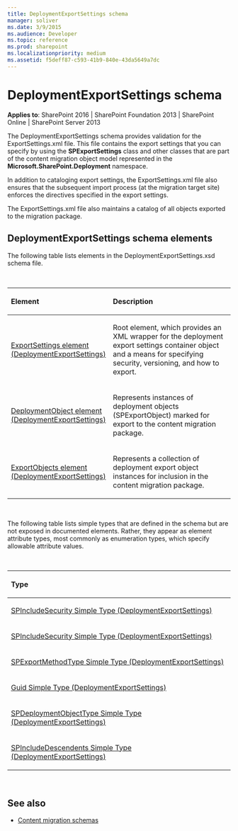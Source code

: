 ```yaml
---
title: DeploymentExportSettings schema
manager: soliver
ms.date: 3/9/2015
ms.audience: Developer
ms.topic: reference
ms.prod: sharepoint
ms.localizationpriority: medium
ms.assetid: f5deff87-c593-41b9-840e-43da5649a7dc
---
```


# DeploymentExportSettings schema

**Applies to**: SharePoint 2016 | SharePoint Foundation 2013 | SharePoint Online | SharePoint Server 2013

The DeploymentExportSettings schema provides validation for the ExportSettings.xml file. This file contains the export settings that you can specify by using the **SPExportSettings** class and other classes that are part of the content migration object model represented in the **Microsoft.SharePoint.Deployment** namespace.

In addition to cataloging export settings, the ExportSettings.xml file also ensures that the subsequent import process (at the migration target site) enforces the directives specified in the export settings.

The ExportSettings.xml file also maintains a catalog of all objects exported to the migration package.

## DeploymentExportSettings schema elements

The following table lists elements in the DeploymentExportSettings.xsd schema file.

<br/>

<table>
<colgroup>
<col width="40%" />
<col width="60%" />
</colgroup>
<thead>
<tr class="header">
<th align="left"><p>Element</p></th>
<th align="left"><p>Description</p></th>
</tr>
</thead>
<tbody>
<tr class="odd">
<td align="left"><p><a href="exportsettings-element-deploymentexportsettings.md">ExportSettings element (DeploymentExportSettings)</a></p></td>
<td align="left"><p>Root element, which provides an XML wrapper for the deployment export settings container object and a means for specifying security, versioning, and how to export.</p></td>
</tr>
<tr class="even">
<td align="left"><p><a href="deploymentobject-element-deploymentexportsettings.md">DeploymentObject element (DeploymentExportSettings)</a></p></td>
<td align="left"><p>Represents instances of deployment objects (<span sdata="cer" target="T:Microsoft.SharePoint.Deployment.SPExportObject"><span class="nolink">SPExportObject</span></span>) marked for export to the content migration package.</p></td>
</tr>
<tr class="odd">
<td align="left"><p><a href="exportobjects-element-deploymentexportsettings.md">ExportObjects element (DeploymentExportSettings)</a></p></td>
<td align="left"><p>Represents a collection of deployment export object instances for inclusion in the content migration package.</p></td>
</tr>
</tbody>
</table>

<br/>

The following table lists simple types that are defined in the schema but are not exposed in documented elements. Rather, they appear as element attribute types, most commonly as enumeration types, which specify allowable attribute values.

<br/>

<table>
<colgroup>
<col width="50%" />
</colgroup>
<thead>
<tr class="header">
<th align="left"><p>Type</p></th>
</tr>
</thead>
<tbody>
<tr class="odd">
<td align="left"><p><a href="spincludesecurity-simple-type-deploymentexportsettings.md">SPIncludeSecurity Simple Type (DeploymentExportSettings)</a></p></td>
</tr>
<tr class="even">
<td align="left"><p><a href="spincludesecurity-simple-type-deploymentexportsettings.md">SPIncludeSecurity Simple Type (DeploymentExportSettings)</a></p></td>
</tr>
<tr class="odd">
<td align="left"><p><a href="spexportmethodtype-simple-type-deploymentexportsettings.md">SPExportMethodType Simple Type (DeploymentExportSettings)</a></p></td>
</tr>
<tr class="even">
<td align="left"><p><a href="guid-simple-type-deploymentexportsettings.md">Guid Simple Type (DeploymentExportSettings)</a></p></td>
</tr>
<tr class="odd">
<td align="left"><p><a href="spdeploymentobjecttype-simple-type-deploymentexportsettings.md">SPDeploymentObjectType Simple Type (DeploymentExportSettings)</a></p></td>
</tr>
<tr class="even">
<td align="left"><p><a href="spincludedescendents-simple-type-deploymentexportsettings.md">SPIncludeDescendents Simple Type (DeploymentExportSettings)</a></p></td>
</tr>
</tbody>
</table>

<br/>

## See also

- [Content migration schemas](content-migration-schemas.md)









